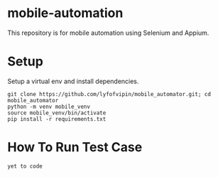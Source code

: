 # mobile-automation
 This repository is for mobile automation using Selenium and Appium.

 # Setup

 Setup a virtual env and install dependencies.

 ```
 git clone https://github.com/lyfofvipin/mobile_automator.git; cd mobile_automator
 python -m venv mobile_venv
 source mobile_venv/bin/activate
 pip install -r requirements.txt
 ```

# How To Run Test Case

```
yet to code
```
